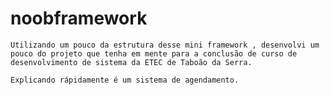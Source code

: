 # noobframework

    Utilizando um pouco da estrutura desse mini framework , desenvolvi um pouco do projeto que tenha em mente para a conclusão de curso de desenvolvimento de sistema da ETEC de Taboão da Serra.

    Explicando rápidamente é um sistema de agendamento.
